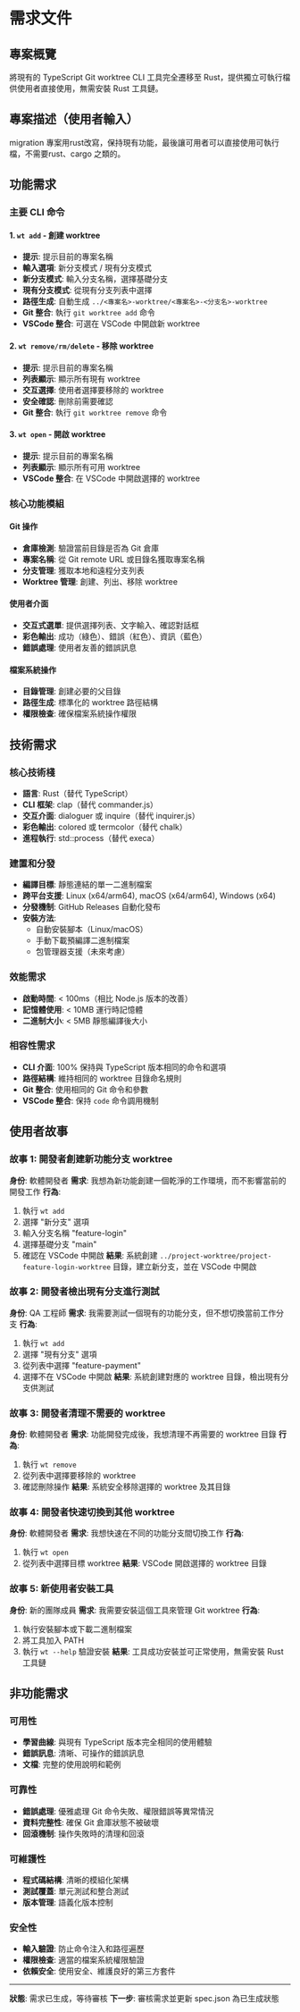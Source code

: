# 需求文件

## 專案概覽
將現有的 TypeScript Git worktree CLI 工具完全遷移至 Rust，提供獨立可執行檔供使用者直接使用，無需安裝 Rust 工具鏈。

## 專案描述（使用者輸入）
migration 專案用rust改寫，保持現有功能，最後讓可用者可以直接使用可執行檔，不需要rust、cargo 之類的。

## 功能需求

### 主要 CLI 命令

#### 1. `wt add` - 創建 worktree
- **提示**: 提示目前的專案名稱
- **輸入選項**: 新分支模式 / 現有分支模式
- **新分支模式**: 輸入分支名稱，選擇基礎分支
- **現有分支模式**: 從現有分支列表中選擇
- **路徑生成**: 自動生成 `../<專案名>-worktree/<專案名>-<分支名>-worktree`
- **Git 整合**: 執行 `git worktree add` 命令
- **VSCode 整合**: 可選在 VSCode 中開啟新 worktree

#### 2. `wt remove/rm/delete` - 移除 worktree
- **提示**: 提示目前的專案名稱
- **列表顯示**: 顯示所有現有 worktree
- **交互選擇**: 使用者選擇要移除的 worktree
- **安全確認**: 刪除前需要確認
- **Git 整合**: 執行 `git worktree remove` 命令

#### 3. `wt open` - 開啟 worktree
- **提示**: 提示目前的專案名稱
- **列表顯示**: 顯示所有可用 worktree
- **VSCode 整合**: 在 VSCode 中開啟選擇的 worktree

### 核心功能模組

#### Git 操作
- **倉庫檢測**: 驗證當前目錄是否為 Git 倉庫
- **專案名稱**: 從 Git remote URL 或目錄名獲取專案名稱
- **分支管理**: 獲取本地和遠程分支列表
- **Worktree 管理**: 創建、列出、移除 worktree

#### 使用者介面
- **交互式選單**: 提供選擇列表、文字輸入、確認對話框
- **彩色輸出**: 成功（綠色）、錯誤（紅色）、資訊（藍色）
- **錯誤處理**: 使用者友善的錯誤訊息

#### 檔案系統操作
- **目錄管理**: 創建必要的父目錄
- **路徑生成**: 標準化的 worktree 路徑結構
- **權限檢查**: 確保檔案系統操作權限

## 技術需求

### 核心技術棧
- **語言**: Rust（替代 TypeScript）
- **CLI 框架**: clap（替代 commander.js）
- **交互介面**: dialoguer 或 inquire（替代 inquirer.js）
- **彩色輸出**: colored 或 termcolor（替代 chalk）
- **進程執行**: std::process（替代 execa）

### 建置和分發
- **編譯目標**: 靜態連結的單一二進制檔案
- **跨平台支援**: Linux (x64/arm64), macOS (x64/arm64), Windows (x64)
- **分發機制**: GitHub Releases 自動化發布
- **安裝方法**:
  - 自動安裝腳本（Linux/macOS）
  - 手動下載預編譯二進制檔案
  - 包管理器支援（未來考慮）

### 效能需求
- **啟動時間**: < 100ms（相比 Node.js 版本的改善）
- **記憶體使用**: < 10MB 運行時記憶體
- **二進制大小**: < 5MB 靜態編譯後大小

### 相容性需求
- **CLI 介面**: 100% 保持與 TypeScript 版本相同的命令和選項
- **路徑結構**: 維持相同的 worktree 目錄命名規則
- **Git 整合**: 使用相同的 Git 命令和參數
- **VSCode 整合**: 保持 `code` 命令調用機制

## 使用者故事

### 故事 1: 開發者創建新功能分支 worktree
**身份**: 軟體開發者
**需求**: 我想為新功能創建一個乾淨的工作環境，而不影響當前的開發工作
**行為**:
1. 執行 `wt add`
2. 選擇 "新分支" 選項
3. 輸入分支名稱 "feature-login"
4. 選擇基礎分支 "main"
5. 確認在 VSCode 中開啟
**結果**: 系統創建 `../project-worktree/project-feature-login-worktree` 目錄，建立新分支，並在 VSCode 中開啟

### 故事 2: 開發者檢出現有分支進行測試
**身份**: QA 工程師
**需求**: 我需要測試一個現有的功能分支，但不想切換當前工作分支
**行為**:
1. 執行 `wt add`
2. 選擇 "現有分支" 選項
3. 從列表中選擇 "feature-payment"
4. 選擇不在 VSCode 中開啟
**結果**: 系統創建對應的 worktree 目錄，檢出現有分支供測試

### 故事 3: 開發者清理不需要的 worktree
**身份**: 軟體開發者
**需求**: 功能開發完成後，我想清理不再需要的 worktree 目錄
**行為**:
1. 執行 `wt remove`
2. 從列表中選擇要移除的 worktree
3. 確認刪除操作
**結果**: 系統安全移除選擇的 worktree 及其目錄

### 故事 4: 開發者快速切換到其他 worktree
**身份**: 軟體開發者
**需求**: 我想快速在不同的功能分支間切換工作
**行為**:
1. 執行 `wt open`
2. 從列表中選擇目標 worktree
**結果**: VSCode 開啟選擇的 worktree 目錄

### 故事 5: 新使用者安裝工具
**身份**: 新的團隊成員
**需求**: 我需要安裝這個工具來管理 Git worktree
**行為**:
1. 執行安裝腳本或下載二進制檔案
2. 將工具加入 PATH
3. 執行 `wt --help` 驗證安裝
**結果**: 工具成功安裝並可正常使用，無需安裝 Rust 工具鏈

## 非功能需求

### 可用性
- **學習曲線**: 與現有 TypeScript 版本完全相同的使用體驗
- **錯誤訊息**: 清晰、可操作的錯誤訊息
- **文檔**: 完整的使用說明和範例

### 可靠性
- **錯誤處理**: 優雅處理 Git 命令失敗、權限錯誤等異常情況
- **資料完整性**: 確保 Git 倉庫狀態不被破壞
- **回滾機制**: 操作失敗時的清理和回滾

### 可維護性
- **程式碼結構**: 清晰的模組化架構
- **測試覆蓋**: 單元測試和整合測試
- **版本管理**: 語義化版本控制

### 安全性
- **輸入驗證**: 防止命令注入和路徑遍歷
- **權限檢查**: 適當的檔案系統權限驗證
- **依賴安全**: 使用安全、維護良好的第三方套件

---
**狀態**: 需求已生成，等待審核
**下一步**: 審核需求並更新 spec.json 為已生成狀態
